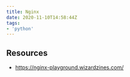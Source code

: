 ```yaml
---
title: Nginx
date: 2020-11-10T14:58:44Z
tags:
- 'python'
---
```


## Resources

* <https://nginx-playground.wizardzines.com/>
